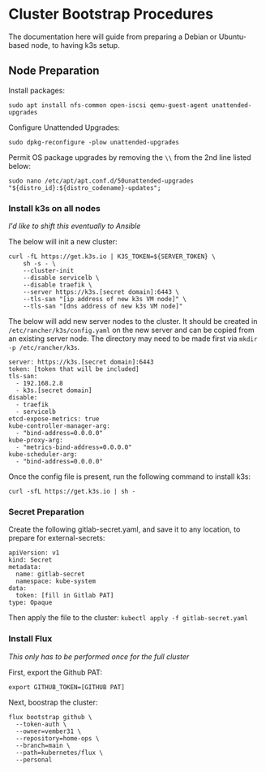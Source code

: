 # Cluster Bootstrap Procedures
The documentation here will guide from preparing a Debian or Ubuntu-based node, to having k3s setup.
## Node Preparation
Install packages:
```
sudo apt install nfs-common open-iscsi qemu-guest-agent unattended-upgrades
```
Configure Unattended Upgrades:
```
sudo dpkg-reconfigure -plow unattended-upgrades
```
Permit OS package upgrades by removing the `\\` from the 2nd line listed below:
```
sudo nano /etc/apt/apt.conf.d/50unattended-upgrades
"${distro_id}:${distro_codename}-updates";
```

### Install k3s on all nodes
*I'd like to shift this eventually to Ansible*

The below will init a new cluster:
```
curl -fL https://get.k3s.io | K3S_TOKEN=${SERVER_TOKEN} \
    sh -s - \
    --cluster-init
    --disable servicelb \
    --disable traefik \
    --server https://k3s.[secret domain]:6443 \
    --tls-san "[ip address of new k3s VM node]" \
    --tls-san "[dns address of new k3s VM node]"
```
The below will add new server nodes to the cluster.  It should be created in `/etc/rancher/k3s/config.yaml` on the new server and can be copied from an existing server node. The directory may need to be made first via `mkdir -p /etc/rancher/k3s`.
```
server: https://k3s.[secret domain]:6443
token: [token that will be included]
tls-san:
  - 192.168.2.8
  - k3s.[secret domain]
disable:
  - traefik
  - servicelb
etcd-expose-metrics: true
kube-controller-manager-arg:
  - "bind-address=0.0.0.0"
kube-proxy-arg:
  - "metrics-bind-address=0.0.0.0"
kube-scheduler-arg:
  - "bind-address=0.0.0.0"
```
Once the config file is present, run the following command to install k3s:
```
curl -sfL https://get.k3s.io | sh -
```


### Secret Preparation
Create the following gitlab-secret.yaml, and save it to any location, to prepare for external-secrets:

```
apiVersion: v1
kind: Secret
metadata:
  name: gitlab-secret
  namespace: kube-system
data:
  token: [fill in Gitlab PAT]
type: Opaque
```

Then apply the file to the cluster:
```kubectl apply -f gitlab-secret.yaml```

### Install Flux
*This only has to be performed once for the full cluster*

First, export the Github PAT:
```
export GITHUB_TOKEN=[GITHUB PAT]
```
Next, boostrap the cluster:
```
flux bootstrap github \
  --token-auth \
  --owner=vember31 \
  --repository=home-ops \
  --branch=main \
  --path=kubernetes/flux \
  --personal
```